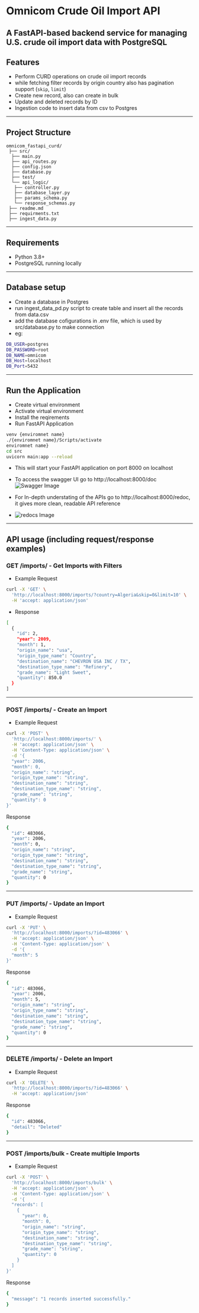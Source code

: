 # Omnicom Crude Oil Import API

A FastAPI-based backend service for managing U.S. crude oil import data with PostgreSQL
---

## Features

- Perform CURD operations on crude oil import records
- while fetching filter records by origin country also has pagination support (`skip`, `limit`)
- Create new record, also can create in bulk
- Update and deleted records by ID
- Ingestion code to insert data from csv to Postgres

---

## Project Structure
```
omnicom_fastapi_curd/  
 ├── src/  
  ├── main.py  
  ├── api_routes.py  
  ├── config.json  
  ├── database.py  
  ├── test/  
  └── api_logic/  
   ├── controller.py  
   ├── database_layer.py  
   ├── params_schema.py  
   └── response_schemas.py  
 ├── readme.md  
 ├── requirments.txt  
 ├── ingest_data.py  
```

---

## Requirements

- Python 3.8+
- PostgreSQL running locally


---
## Database setup
- Create a database in Postgres 
- run ingest_data_pd.py script to create table and insert all the records from data.csv
- add the database cofigurations in .env file, which is used by src/database.py to make connection
- eg: 
```bash
DB_USER=postgres
DB_PASSWORD=root
DB_NAME=omnicom
DB_Host=localhost
DB_Port=5432
```

---
## Run the Application
- Create virtual environment
- Activate virtual environment
- Install the reqirements
- Run FastAPI Application
```bash
venv {enviromnet name}
./{enviromnet name}/Scripts/activate
enviromnet name}
cd src
uvicorn main:app --reload
```

- This will start your FastAPI application on port 8000 on localhost
- To access the swagger UI go to http://localhost:8000/doc  
![Swagger Image](imgs/Screenshot%202025-07-07%20202609.png)
  
  

- For In-depth understating of the APIs go to http://localhost:8000/redoc, it gives more clean, readable API reference
- ![redocs Image](imgs/Screenshot%202025-07-07%20203337.png)

---

## API usage (including request/response examples)

### GET /imports/ - Get Imports with Filters
- Example Request
```bash
curl -X 'GET' \
  'http://localhost:8000/imports/?country=Algeria&skip=0&limit=10' \
  -H 'accept: application/json'
```
- Response
```bash
[
  {
    "id": 2,
    "year": 2009,
    "month": 1,
    "origin_name": "usa",
    "origin_type_name": "Country",
    "destination_name": "CHEVRON USA INC / TX",
    "destination_type_name": "Refinery",
    "grade_name": "Light Sweet",
    "quantity": 850.0
  }
]

```
---

### POST /imports/ - Create an Import
- Example Request
```bash 
curl -X 'POST' \
  'http://localhost:8000/imports/' \
  -H 'accept: application/json' \
  -H 'Content-Type: application/json' \
  -d '{
  "year": 2006,
  "month": 0,
  "origin_name": "string",
  "origin_type_name": "string",
  "destination_name": "string",
  "destination_type_name": "string",
  "grade_name": "string",
  "quantity": 0
}'

```
Response

```bash
{
  "id": 483066,
  "year": 2006,
  "month": 0,
  "origin_name": "string",
  "origin_type_name": "string",
  "destination_name": "string",
  "destination_type_name": "string",
  "grade_name": "string",
  "quantity": 0
}
```
---

### PUT /imports/ - Update an Import
- Example Request
```bash
curl -X 'PUT' \
  'http://localhost:8000/imports/?id=483066' \
  -H 'accept: application/json' \
  -H 'Content-Type: application/json' \
  -d '{
  "month": 5
}'
```
Response
```bash
{
  "id": 483066,
  "year": 2006,
  "month": 5,
  "origin_name": "string",
  "origin_type_name": "string",
  "destination_name": "string",
  "destination_type_name": "string",
  "grade_name": "string",
  "quantity": 0
}
```
---

### DELETE /imports/ - Delete an Import

- Example Request
```bash
curl -X 'DELETE' \
  'http://localhost:8000/imports/?id=483066' \
  -H 'accept: application/json'
```

Response
```bash
{
  "id": 483066,
  "detail": "Deleted"
}
```

---

### POST /imports/bulk - Create multiple Imports
- Example Request
```bash 
curl -X 'POST' \
  'http://localhost:8000/imports/bulk' \
  -H 'accept: application/json' \
  -H 'Content-Type: application/json' \
  -d '{
  "records": [
    {
      "year": 0,
      "month": 0,
      "origin_name": "string",
      "origin_type_name": "string",
      "destination_name": "string",
      "destination_type_name": "string",
      "grade_name": "string",
      "quantity": 0
    }
  ]
}'
```

Response
```bash
{
  "message": "1 records inserted successfully."
}
```







